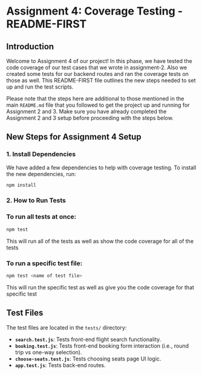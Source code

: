 # Assignment 4: Coverage Testing - README-FIRST

## Introduction
Welcome to Assignment 4 of our project! In this phase, we have tested the code coverage of our test cases that we wrote in assignment-2. Also we created some tests for our backend routes and ran the coverage tests on those as well. This README-FIRST file outlines the new steps needed to set up and run the test scripts.

Please note that the steps here are additional to those mentioned in the main `README.md` file that you followed to get the project up and running for Assignment 2 and 3. Make sure you have already completed the Assignment 2 and 3 setup before proceeding with the steps below.

## New Steps for Assignment 4 Setup

### 1. Install Dependencies
We have added a few dependencies to help with coverage testing. To install the new dependencies, run:

```bash
npm install 
```

### 2. How to Run Tests

### To run all tests at once:
```bash
npm test
```
This will run all of the tests as well as show the code coverage for all of the tests

### To run a specific test file:
```bash
npm test <name of test file>
```
This will run the specific test as well as give you the code coverage for that specific test

## Test Files
The test files are located in the `tests/` directory:
- **`search.test.js`**: Tests front-end flight search functionality.
- **`booking.test.js`**: Tests front-end booking form interaction (i.e., round trip vs one-way selection).
- **`choose-seats.test.js`**: Tests choosing seats page UI logic.
- **`app.test.js`**: Tests back-end routes.
